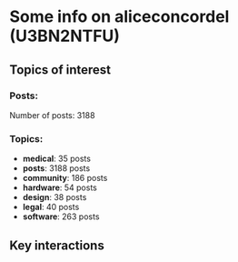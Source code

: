 # Some info on aliceconcordel (U3BN2NTFU)


## Topics of interest

### Posts: 

Number of posts: 3188

### Topics:

* __medical__: 35 posts
* __posts__: 3188 posts
* __community__: 186 posts
* __hardware__: 54 posts
* __design__: 38 posts
* __legal__: 40 posts
* __software__: 263 posts

## Key interactions 

